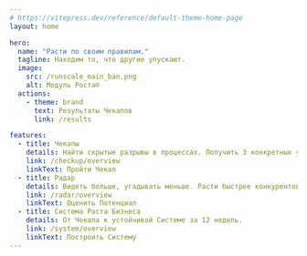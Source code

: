 ```yaml
---
# https://vitepress.dev/reference/default-theme-home-page
layout: home

hero:
  name: "Расти по своим правилам."
  tagline: Находим то, что другие упускают.
  image:
    src: /runscale_main_ban.png
    alt: Модуль Роста®
  actions:
    - theme: brand
      text: Результаты Чекапов
      link: /results

features:
  - title: Чекапы
    details: Найти скрытые разрывы в процессах. Получить 3 конкретных улучшения за 30 дней.
    link: /checkup/overview
    linkText: Пройти Чекап
  - title: Радар
    details: Видеть больше, угадывать меньше. Расти быстрее конкурентов.
    link: /radar/overview
    linkText: Оценить Потенциал
  - title: Система Роста Бизнеса
    details: От Чекапа к устойчивой Системе за 12 недель.
    link: /system/overview
    linkText: Построить Систему
---
```

